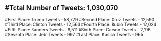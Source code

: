 #Total Number of Tweets: 1,030,070 
---
#First Place: Trump Tweets - 58,779
#Second Place: Cruz Tweets - 12,590
#Third Place: Clinton Tweets - 12,563
#Fourth Place: Rubio Tweets - 12,024
#Fifth Place: Sanders Tweets - 6,511
#Sixth Place: Carson Tweets - 2,196
#Seventh Place: Jeb! Tweets - 997
#Last Place: Kasich Tweets - 965

